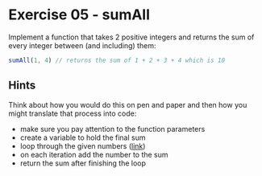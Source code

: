 # Exercise 05 - sumAll

Implement a function that takes 2 positive integers and returns the sum of every integer between (and including) them:

```javascript
sumAll(1, 4) // returns the sum of 1 + 2 + 3 + 4 which is 10
```


## Hints

Think about how you would do this on pen and paper and then how you might translate that process into code:
- make sure you pay attention to the function parameters
- create a variable to hold the final sum
- loop through the given numbers ([link](https://developer.mozilla.org/en-US/do/Web/JavaScript/Guide/Loops_and_iteration))
- on each iteration add the number to the sum
- return the sum after finishing the loop
